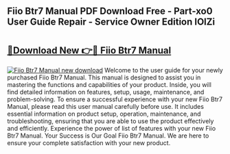 ## Fiio Btr7 Manual PDF Download Free - Part-xo0 User Guide Repair - Service Owner Edition IOlZi

# <h2><a href="http://cf12824.oget.top/?id=Fiio+Btr7+Manual">🔗Download New 👉🔴 Fiio Btr7 Manual</a></h2>

[![Fiio Btr7 Manual new download](https://i.imgur.com/5g1atiW.png)](http://cf12824.oget.top/?id=Fiio+Btr7+Manual)
Welcome to the user guide for your newly purchased Fiio Btr7 Manual. This manual is designed to assist you in mastering the functions and capabilities of your product. Inside, you will find detailed information on features, setup, usage, maintenance, and problem-solving. To ensure a successful experience with your new Fiio Btr7 Manual, please read this user manual carefully before use. It includes essential information on product setup, operation, maintenance, and troubleshooting, ensuring that you are able to use the product effectively and efficiently. Experience the power of list of features with your new Fiio Btr7 Manual. Your Success is Our Goal Fiio Btr7 Manual. We are here to ensure your complete satisfaction with your new product.
